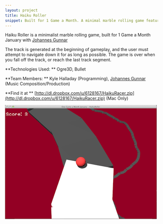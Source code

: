 ```yaml
---
layout: project
title: Haiku Roller
snippet: Built for 1 Game a Month. A minimal marble rolling game featuring procedurally generated levels. Ogre3D and Bullet Physics.
---
```


Haiku Roller is a minimalist marble rolling game, built for 1 Game a Month January with [Johannes Gunnar](http://www.johannesg.com)

The track is generated at the beginning of gameplay, and the user must attempt to navigate down it for as long as possible. The game is over when you fall off the track, or reach the last track segment. 

**Technologies Used: ** Ogre3D, Bullet

**Team Members: **  Kyle Halladay (Programming), [Johannes Gunnar](http://www.johannesg.com) (Music Composition/Production)

**Find it at ** [http://dl.dropbox.com/u/6128167/HaikuRacer.zip](http://dl.dropbox.com/u/6128167/HaikuRacer.zip) (Mac Only)

![Screenshot 1](/images/project_screens/haikuroller1.png)